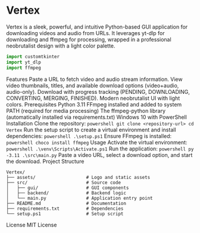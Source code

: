 # Vertex

Vertex is a sleek, powerful, and intuitive Python-based GUI application for downloading videos and audio from URLs. It leverages yt-dlp for downloading and ffmpeg for processing, wrapped in a professional neobrutalist design with a light color palette.

```python
import customtkinter
import yt_dlp
import ffmpeg
```

Features
Paste a URL to fetch video and audio stream information.
View video thumbnails, titles, and available download options (video+audio, audio-only).
Download with progress tracking (PENDING, DOWNLOADING, CONVERTING, MERGING, FINISHED).
Modern neobrutalist UI with light colors.
Prerequisites
Python 3.11
FFmpeg installed and added to system PATH (required for media processing)
The ffmpeg-python library (automatically installed via requirements.txt)
Windows 10 with PowerShell
Installation
Clone the repository: ```powershell git clone <repository-url> cd Vertex```
Run the setup script to create a virtual environment and install dependencies: ```powershell .\setup.ps1```
Ensure FFmpeg is installed: ```powershell choco install ffmpeg```
Usage
Activate the virtual environment: ```powershell .\venv\Scripts\Activate.ps1```
Run the application: ```powershell py -3.11 .\src\main.py```
Paste a video URL, select a download option, and start the download.
Project Structure

```text
Vertex/
├── assets/                   # Logo and static assets
├── src/                      # Source code
│   ├── gui/                  # GUI components
│   ├── backend/              # Backend logic
│   └── main.py               # Application entry point
├── README.md                 # Documentation
├── requirements.txt          # Dependencies
└── setup.ps1                 # Setup script
```

License
MIT License
